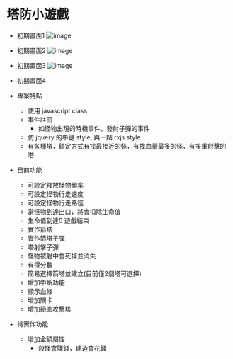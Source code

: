# 塔防小遊戲
- 初期畫面1
![image](https://user-images.githubusercontent.com/19727471/208283262-007e42a5-4ef2-404a-8062-18034a87dfcb.png)
- 初期畫面2
![image](https://user-images.githubusercontent.com/19727471/208941829-18681238-0a20-4e46-93f9-47db296a3a85.png)
- 初期畫面3
![image](https://user-images.githubusercontent.com/19727471/209054478-ada0ad8e-0170-47ef-b774-d4dd581f9310.png)
- 初期畫面4


- 專案特點
    - 使用 javascript class
    - 事件註冊  
        - 如怪物出現的時機事件，發射子彈的事件
    - 仿 jquery 的串鏈 style, 與一點 rxjs style
    - 有各種塔，鎖定方式有找最接近的怪，有找血量最多的怪，有多重射擊的塔
   
- 目前功能
    - 可設定釋放怪物頻率
    - 可設定怪物行走速度
    - 可設定怪物行走路徑
    - 當怪物到達出口，將會扣除生命值
    - 生命值到達0 遊戲結束
    - 實作箭塔
    - 實作箭塔子彈
    - 塔射擊子彈
    - 怪物被射中會死掉並消失
    - 有得分數
    - 簡易選擇箭塔並建立(目前僅2個塔可選擇)
    - 增加中斷功能
    - 顯示血條
    - 增加關卡
    - 增加範圍攻擊塔

- 待實作功能
    - 增加金額屬性
        - 殺怪會賺錢，建造會花錢


    
